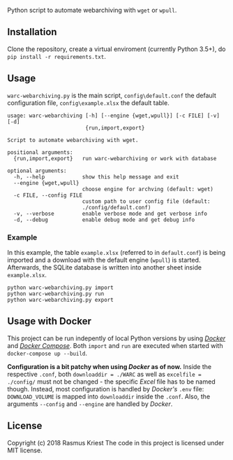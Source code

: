 Python script to automate webarchiving with `wget` or `wpull`.

## Installation

Clone the repository, create a virtual enviroment (currently Python 3.5+), do `pip install -r requirements.txt`.

## Usage

`warc-webarchiving.py` is the main script, `config\default.conf` the default configuration file, `config\example.xlsx` the default table.

```
usage: warc-webarchiving [-h] [--engine {wget,wpull}] [-c FILE] [-v] [-d]
                         {run,import,export}

Script to automate webarchiving with wget.

positional arguments:
  {run,import,export}   run warc-webarchiving or work with database

optional arguments:
  -h, --help            show this help message and exit
  --engine {wget,wpull}
                        choose engine for archving (default: wget)
  -c FILE, --config FILE
                        custom path to user config file (default:
                        ./config/default.conf)
  -v, --verbose         enable verbose mode and get verbose info
  -d, --debug           enable debug mode and get debug info
```

### Example

In this example, the table `example.xlsx` (referred to in `default.conf`) is being imported and a download with the default engine (`wpull`) is started. Afterwards, the SQLite database is written into another sheet inside `example.xlsx`.

```
python warc-webarchiving.py import
python warc-webarchiving.py run
python warc-webarchiving.py export
```

## Usage with Docker

This project can be run indepently of local Python versions by using [_Docker_](https://www.docker.com/) and [_Docker Compose_](https://docs.docker.com/compose/). Both `import` and `run` are executed when started with `docker-compose up --build`.

**Configuration is a bit patchy when using _Docker_ as of now.** Inside the respective `.conf`, both `downloaddir = ./WARC` as well as `excelfile = ./config/` must not be changed - the specific _Excel_ file has to be named though. Instead, most configuration is handled by _Docker's_ `.env` file: `DOWNLOAD_VOLUME` is mapped into `downloaddir` inside the `.conf`. Also, the arguments `--config` and `--engine` are handled by _Docker_.

## License

Copyright (c) 2018 Rasmus Kriest
The code in this project is licensed under MIT license.
